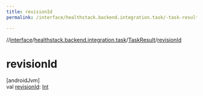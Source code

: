 ```yaml
---
title: revisionId
permalink: /interface/healthstack.backend.integration.task/-task-result/revision-id.html

---
```

//[interface](../../../index.html)/[healthstack.backend.integration.task](../index.html)/[TaskResult](index.html)/[revisionId](revision-id.html)



# revisionId



[androidJvm]\
val [revisionId](revision-id.html): [Int](https://kotlinlang.org/api/latest/jvm/stdlib/kotlin/-int/index.html)




